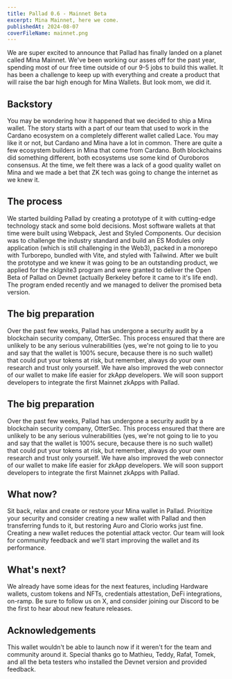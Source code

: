 ```yaml
---
title: Pallad 0.6 - Mainnet Beta
excerpt: Mina Mainnet, here we come.
publishedAt: 2024-08-07
coverFileName: mainnet.png
---
```


We are super excited to announce that Pallad has finally landed on a planet called Mina Mainnet. We've been working our asses off for the past year, spending most of our free time outside of our 9-5 jobs to build this wallet. It has been a challenge to keep up with everything and create a product that will raise the bar high enough for Mina Wallets. But look mom, we did it.

## Backstory

You may be wondering how it happened that we decided to ship a Mina wallet. The story starts with a part of our team that used to work in the Cardano ecosystem on a completely different wallet called Lace. You may like it or not, but Cardano and Mina have a lot in common. There are quite a few ecosystem builders in Mina that come from Cardano. Both blockchains did something different, both ecosystems use some kind of Ouroboros consensus. At the time, we felt there was a lack of a good quality wallet on Mina and we made a bet that ZK tech was going to change the internet as we knew it.

## The process

We started building Pallad by creating a prototype of it with cutting-edge technology stack and some bold decisions. Most software wallets at that time were built using Webpack, Jest and Styled Components. Our decision was to challenge the industry standard and build an ES Modules only application (which is still challenging in the Web3), packed in a monorepo with Turborepo, bundled with Vite, and styled with Tailwind. After we built the prototype and we knew it was going to be an outstanding product, we applied for the zkIgnite3 program and were granted to deliver the Open Beta of Pallad on Devnet (actually Berkeley before it came to it's life end). The program ended recently and we managed to deliver the promised beta version.

## The big preparation

Over the past few weeks, Pallad has undergone a security audit by a blockchain security company, OtterSec. This process ensured that there are unlikely to be any serious vulnerabilities (yes, we're not going to lie to you and say that the wallet is 100% secure, because there is no such wallet) that could put your tokens at risk, but remember, always do your own research and trust only yourself. We have also improved the web connector of our wallet to make life easier for zkApp developers. We will soon support developers to integrate the first Mainnet zkApps with Pallad.

## The big preparation

Over the past few weeks, Pallad has undergone a security audit by a blockchain security company, OtterSec. This process ensured that there are unlikely to be any serious vulnerabilities (yes, we're not going to lie to you and say that the wallet is 100% secure, because there is no such wallet) that could put your tokens at risk, but remember, always do your own research and trust only yourself. We have also improved the web connector of our wallet to make life easier for zkApp developers. We will soon support developers to integrate the first Mainnet zkApps with Pallad.

## What now?

Sit back, relax and create or restore your Mina wallet in Pallad. Prioritize your security and consider creating a new wallet with Pallad and then transferring funds to it, but restoring Auro and Clorio works just fine. Creating a new wallet reduces the potential attack vector. Our team will look for community feedback and we'll start improving the wallet and its performance.

## What's next?

We already have some ideas for the next features, including Hardware wallets, custom tokens and NFTs, credentials attestation, DeFi integrations, on-ramp. Be sure to follow us on X, and consider joining our Discord to be the first to hear about new feature releases.

## Acknowledgements

This wallet wouldn't be able to launch now if it weren't for the team and community around it. Special thanks go to Mathieu, Teddy, Rafał, Tomek, and all the beta testers who installed the Devnet version and provided feedback.
